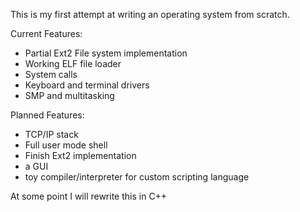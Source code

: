 This is my first attempt at writing an operating system from scratch. 

Current Features:
- Partial Ext2 File system implementation
- Working ELF file loader
- System calls
- Keyboard and terminal drivers
- SMP and multitasking


Planned Features:
- TCP/IP stack
- Full user mode shell
- Finish Ext2 implementation
- a GUI
- toy compiler/interpreter for custom scripting language


At some point I will rewrite this in C++
